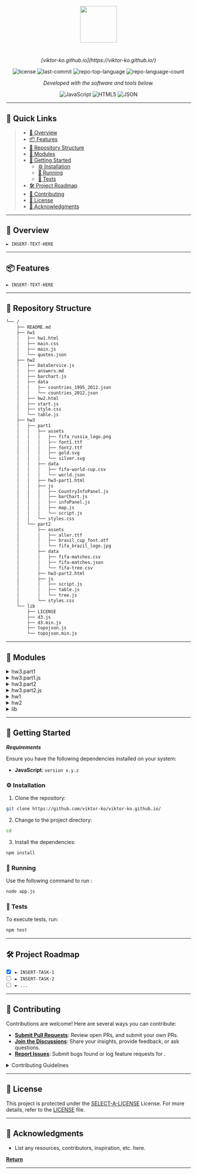 <p align="center">
  <img src="https://cdn-icons-png.flaticon.com/512/6295/6295417.png" width="100" />
</p>
<p align="center">
    <h1 align="center"></h1>
</p>
<p align="center">
    <em>[viktor-ko.github.io](https://viktor-ko.github.io/)</em>
</p>
<p align="center">
	<img src="https://img.shields.io/github/license/viktor-ko/viktor-ko.github.io?style=flat&color=0080ff" alt="license">
	<img src="https://img.shields.io/github/last-commit/viktor-ko/viktor-ko.github.io?style=flat&logo=git&logoColor=white&color=0080ff" alt="last-commit">
	<img src="https://img.shields.io/github/languages/top/viktor-ko/viktor-ko.github.io?style=flat&color=0080ff" alt="repo-top-language">
	<img src="https://img.shields.io/github/languages/count/viktor-ko/viktor-ko.github.io?style=flat&color=0080ff" alt="repo-language-count">
<p>
<p align="center">
		<em>Developed with the software and tools below.</em>
</p>
<p align="center">
	<img src="https://img.shields.io/badge/JavaScript-F7DF1E.svg?style=flat&logo=JavaScript&logoColor=black" alt="JavaScript">
	<img src="https://img.shields.io/badge/HTML5-E34F26.svg?style=flat&logo=HTML5&logoColor=white" alt="HTML5">
	<img src="https://img.shields.io/badge/JSON-000000.svg?style=flat&logo=JSON&logoColor=white" alt="JSON">
</p>
<hr>

## 🔗 Quick Links

> - [📍 Overview](#-overview)
> - [📦 Features](#-features)
> - [📂 Repository Structure](#-repository-structure)
> - [🧩 Modules](#-modules)
> - [🚀 Getting Started](#-getting-started)
>   - [⚙️ Installation](#️-installation)
>   - [🤖 Running ](#-running-)
>   - [🧪 Tests](#-tests)
> - [🛠 Project Roadmap](#-project-roadmap)
> - [🤝 Contributing](#-contributing)
> - [📄 License](#-license)
> - [👏 Acknowledgments](#-acknowledgments)

---

## 📍 Overview

<code>► INSERT-TEXT-HERE</code>

---

## 📦 Features

<code>► INSERT-TEXT-HERE</code>

---

## 📂 Repository Structure

```sh
└── /
    ├── README.md
    ├── hw1
    │   ├── hw1.html
    │   ├── main.css
    │   ├── main.js
    │   └── quotes.json
    ├── hw2
    │   ├── DataService.js
    │   ├── answers.md
    │   ├── barchart.js
    │   ├── data
    │   │   ├── countries_1995_2012.json
    │   │   └── countries_2012.json
    │   ├── hw2.html
    │   ├── start.js
    │   ├── style.css
    │   └── table.js
    ├── hw3
    │   ├── part1
    │   │   ├── assets
    │   │   │   ├── fifa_russia_logo.png
    │   │   │   ├── font1.ttf
    │   │   │   ├── font2.ttf
    │   │   │   ├── gold.svg
    │   │   │   └── silver.svg
    │   │   ├── data
    │   │   │   ├── fifa-world-cup.csv
    │   │   │   └── world.json
    │   │   ├── hw3-part1.html
    │   │   ├── js
    │   │   │   ├── CountryInfoPanel.js
    │   │   │   ├── barChart.js
    │   │   │   ├── infoPanel.js
    │   │   │   ├── map.js
    │   │   │   └── script.js
    │   │   └── styles.css
    │   └── part2
    │       ├── assets
    │       │   ├── aller.ttf
    │       │   ├── brasil_cup_font.otf
    │       │   └── fifa_brazil_logo.jpg
    │       ├── data
    │       │   ├── fifa-matches.csv
    │       │   ├── fifa-matches.json
    │       │   └── fifa-tree.csv
    │       ├── hw3-part2.html
    │       ├── js
    │       │   ├── script.js
    │       │   ├── table.js
    │       │   └── tree.js
    │       └── styles.css
    └── lib
        ├── LICENSE
        ├── d3.js
        ├── d3.min.js
        ├── topojson.js
        └── topojson.min.js
```

---

## 🧩 Modules

<details closed><summary>hw3.part1</summary>

| File                                                                                                    | Summary                         |
| ---                                                                                                     | ---                             |
| [styles.css](https://github.com/viktor-ko/viktor-ko.github.io/blob/master/hw3/part1/styles.css)         | <code>► INSERT-TEXT-HERE</code> |
| [hw3-part1.html](https://github.com/viktor-ko/viktor-ko.github.io/blob/master/hw3/part1/hw3-part1.html) | <code>► INSERT-TEXT-HERE</code> |

</details>

<details closed><summary>hw3.part1.js</summary>

| File                                                                                                                 | Summary                         |
| ---                                                                                                                  | ---                             |
| [barChart.js](https://github.com/viktor-ko/viktor-ko.github.io/blob/master/hw3/part1/js/barChart.js)                 | <code>► INSERT-TEXT-HERE</code> |
| [infoPanel.js](https://github.com/viktor-ko/viktor-ko.github.io/blob/master/hw3/part1/js/infoPanel.js)               | <code>► INSERT-TEXT-HERE</code> |
| [map.js](https://github.com/viktor-ko/viktor-ko.github.io/blob/master/hw3/part1/js/map.js)                           | <code>► INSERT-TEXT-HERE</code> |
| [CountryInfoPanel.js](https://github.com/viktor-ko/viktor-ko.github.io/blob/master/hw3/part1/js/CountryInfoPanel.js) | <code>► INSERT-TEXT-HERE</code> |
| [script.js](https://github.com/viktor-ko/viktor-ko.github.io/blob/master/hw3/part1/js/script.js)                     | <code>► INSERT-TEXT-HERE</code> |

</details>

<details closed><summary>hw3.part2</summary>

| File                                                                                                    | Summary                         |
| ---                                                                                                     | ---                             |
| [styles.css](https://github.com/viktor-ko/viktor-ko.github.io/blob/master/hw3/part2/styles.css)         | <code>► INSERT-TEXT-HERE</code> |
| [hw3-part2.html](https://github.com/viktor-ko/viktor-ko.github.io/blob/master/hw3/part2/hw3-part2.html) | <code>► INSERT-TEXT-HERE</code> |

</details>

<details closed><summary>hw3.part2.js</summary>

| File                                                                                             | Summary                         |
| ---                                                                                              | ---                             |
| [table.js](https://github.com/viktor-ko/viktor-ko.github.io/blob/master/hw3/part2/js/table.js)   | <code>► INSERT-TEXT-HERE</code> |
| [script.js](https://github.com/viktor-ko/viktor-ko.github.io/blob/master/hw3/part2/js/script.js) | <code>► INSERT-TEXT-HERE</code> |
| [tree.js](https://github.com/viktor-ko/viktor-ko.github.io/blob/master/hw3/part2/js/tree.js)     | <code>► INSERT-TEXT-HERE</code> |

</details>

<details closed><summary>hw1</summary>

| File                                                                                        | Summary                         |
| ---                                                                                         | ---                             |
| [quotes.json](https://github.com/viktor-ko/viktor-ko.github.io/blob/master/hw1/quotes.json) | <code>► INSERT-TEXT-HERE</code> |
| [main.js](https://github.com/viktor-ko/viktor-ko.github.io/blob/master/hw1/main.js)         | <code>► INSERT-TEXT-HERE</code> |
| [main.css](https://github.com/viktor-ko/viktor-ko.github.io/blob/master/hw1/main.css)       | <code>► INSERT-TEXT-HERE</code> |
| [hw1.html](https://github.com/viktor-ko/viktor-ko.github.io/blob/master/hw1/hw1.html)       | <code>► INSERT-TEXT-HERE</code> |

</details>

<details closed><summary>hw2</summary>

| File                                                                                              | Summary                         |
| ---                                                                                               | ---                             |
| [hw2.html](https://github.com/viktor-ko/viktor-ko.github.io/blob/master/hw2/hw2.html)             | <code>► INSERT-TEXT-HERE</code> |
| [table.js](https://github.com/viktor-ko/viktor-ko.github.io/blob/master/hw2/table.js)             | <code>► INSERT-TEXT-HERE</code> |
| [start.js](https://github.com/viktor-ko/viktor-ko.github.io/blob/master/hw2/start.js)             | <code>► INSERT-TEXT-HERE</code> |
| [style.css](https://github.com/viktor-ko/viktor-ko.github.io/blob/master/hw2/style.css)           | <code>► INSERT-TEXT-HERE</code> |
| [barchart.js](https://github.com/viktor-ko/viktor-ko.github.io/blob/master/hw2/barchart.js)       | <code>► INSERT-TEXT-HERE</code> |
| [DataService.js](https://github.com/viktor-ko/viktor-ko.github.io/blob/master/hw2/DataService.js) | <code>► INSERT-TEXT-HERE</code> |

</details>

<details closed><summary>lib</summary>

| File                                                                                                | Summary                         |
| ---                                                                                                 | ---                             |
| [d3.min.js](https://github.com/viktor-ko/viktor-ko.github.io/blob/master/lib/d3.min.js)             | <code>► INSERT-TEXT-HERE</code> |
| [d3.js](https://github.com/viktor-ko/viktor-ko.github.io/blob/master/lib/d3.js)                     | <code>► INSERT-TEXT-HERE</code> |
| [topojson.min.js](https://github.com/viktor-ko/viktor-ko.github.io/blob/master/lib/topojson.min.js) | <code>► INSERT-TEXT-HERE</code> |
| [topojson.js](https://github.com/viktor-ko/viktor-ko.github.io/blob/master/lib/topojson.js)         | <code>► INSERT-TEXT-HERE</code> |

</details>

---

## 🚀 Getting Started

***Requirements***

Ensure you have the following dependencies installed on your system:

* **JavaScript**: `version x.y.z`

### ⚙️ Installation

1. Clone the  repository:

```sh
git clone https://github.com/viktor-ko/viktor-ko.github.io/
```

2. Change to the project directory:

```sh
cd 
```

3. Install the dependencies:

```sh
npm install
```

### 🤖 Running 

Use the following command to run :

```sh
node app.js
```

### 🧪 Tests

To execute tests, run:

```sh
npm test
```

---

## 🛠 Project Roadmap

- [X] `► INSERT-TASK-1`
- [ ] `► INSERT-TASK-2`
- [ ] `► ...`

---

## 🤝 Contributing

Contributions are welcome! Here are several ways you can contribute:

- **[Submit Pull Requests](https://github.com/viktor-ko/viktor-ko.github.io/blob/main/CONTRIBUTING.md)**: Review open PRs, and submit your own PRs.
- **[Join the Discussions](https://github.com/viktor-ko/viktor-ko.github.io/discussions)**: Share your insights, provide feedback, or ask questions.
- **[Report Issues](https://github.com/viktor-ko/viktor-ko.github.io/issues)**: Submit bugs found or log feature requests for .

<details closed>
    <summary>Contributing Guidelines</summary>

1. **Fork the Repository**: Start by forking the project repository to your GitHub account.
2. **Clone Locally**: Clone the forked repository to your local machine using a Git client.
   ```sh
   git clone https://github.com/viktor-ko/viktor-ko.github.io/
   ```
3. **Create a New Branch**: Always work on a new branch, giving it a descriptive name.
   ```sh
   git checkout -b new-feature-x
   ```
4. **Make Your Changes**: Develop and test your changes locally.
5. **Commit Your Changes**: Commit with a clear message describing your updates.
   ```sh
   git commit -m 'Implemented new feature x.'
   ```
6. **Push to GitHub**: Push the changes to your forked repository.
   ```sh
   git push origin new-feature-x
   ```
7. **Submit a Pull Request**: Create a PR against the original project repository. Clearly describe the changes and their motivations.

Once your PR is reviewed and approved, it will be merged into the main branch.

</details>

---

## 📄 License

This project is protected under the [SELECT-A-LICENSE](https://choosealicense.com/licenses) License. For more details, refer to the [LICENSE](https://choosealicense.com/licenses/) file.

---

## 👏 Acknowledgments

- List any resources, contributors, inspiration, etc. here.

[**Return**](#-quick-links)

---

